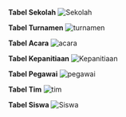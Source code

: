 **Tabel Sekolah**
![Sekolah](https://github.com/arizatus233/Learn_Phpmyadmin/assets/160198966/8b22c56a-78ec-478f-b155-bb7fa8479a44)

**Tabel Turnamen**
![turnamen](https://github.com/arizatus233/Learn_Phpmyadmin/assets/160198966/7ad6752f-bd22-4f83-ad02-d9e2f8709f14)

**Tabel Acara**
![acara](https://github.com/arizatus233/Learn_Phpmyadmin/assets/160198966/12d5b4f6-b634-49ee-bc2e-68164af3660e)

**Tabel Kepanitiaan**
![Kepanitiaan](https://github.com/arizatus233/Learn_Phpmyadmin/assets/160198966/4d608e84-a12c-44aa-814a-bb67e545bd11)

**Tabel Pegawai**
![pegawai](https://github.com/arizatus233/Learn_Phpmyadmin/assets/160198966/d9dbbfdb-49ef-4d85-b57c-031b0c863f3c)

**Tabel Tim**
![tim](https://github.com/arizatus233/Learn_Phpmyadmin/assets/160198966/7d1398cc-6437-4a36-9212-00cce71ec519)

**Tabel Siswa**
![Siswa](https://github.com/arizatus233/Learn_Phpmyadmin/assets/160198966/4798a3ed-999c-488e-b6ea-c40cf864aafe)
